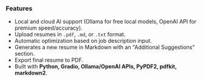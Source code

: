 ### Features
- Local and cloud AI support (Ollama for free local models, OpenAI API for premium speed/accuracy).
- Upload resumes in `.pdf`, `.md`, or `.txt` format.
- Automatic optimization based on job description input.
- Generates a new resume in Markdown with an "Additional Suggestions" section.
- Export final resume to PDF.
- Built with **Python, Gradio, Ollama/OpenAI APIs, PyPDF2, pdfkit, markdown2**.
